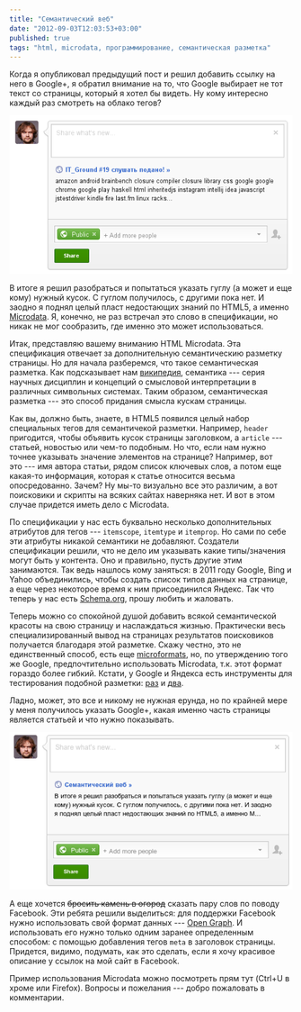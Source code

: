 ```yaml
---
title: "Семантический веб"
date: "2012-09-03T12:03:53+03:00"
published: true
tags: "html, microdata, программирование, семантическая разметка"
---
```


Когда я опубликовал предыдущий пост и решил добавить ссылку на него в Google+, я обратил внимание на то, что Google
выбирает не тот текст со страницы, который я хотел бы видеть. Ну кому интересно каждый раз смотреть на облако тегов?

![](/images/screenshots/semantic-web-1.png "Скриншот с неправильной выборкой")

В итоге я решил разобраться и попытаться указать гуглу (а может и еще кому) нужный кусок. С гуглом получилось,
с другими пока нет. И заодно я поднял целый пласт недостающих знаний по HTML5, а именно
[Microdata](http://www.w3.org/TR/2011/WD-microdata-20110525/). Я, конечно, не раз встречал это слово в спецификации,
но никак не мог сообразить, где именно это может использоваться.

Итак, представляю вашему вниманию HTML Microdata. Эта спецификация отвечает за дополнительную семантическию разметку
страницы. Но для начала разберемся, что такое семантическая разметка. Как подсказывает нам
[википедия](http://ru.wikipedia.org/wiki/%D0%A1%D0%B5%D0%BC%D0%B0%D0%BD%D1%82%D0%B8%D0%BA%D0%B0_(%D0%B7%D0%BD%D0%B0%D1%87%D0%B5%D0%BD%D0%B8%D1%8F)),
семантика --- серия научных дисциплин и концепций о смысловой интерпретации в различных символьных системах. Таким
образом, семантическая разметка&nbsp;--- это способ придания смысла кускам страницы.

Как вы, должно быть, знаете, в HTML5 появился целый набор специальных тегов для семантичекой разметки. Например,
`header` пригодится, чтобы объявить кусок страницы заголовком, а `article`&nbsp;--- статьей, новостью или чем-то
подобным. Но что, если нам нужно точнее указывать значение элементов на странице? Например, вот это&nbsp;--- имя автора
статьи, рядом список ключевых слов, а потом еще какая-то информация, которая к статье относится весьма опосредованно.
Зачем? Ну мы-то визуально все это различим, а вот поисковики и скрипты на всяких сайтах наверняка нет. И вот в этом
случае придется иметь дело с Microdata.

По спецификации у нас есть буквально несколько дополнительных атрибутов для тегов&nbsp;--- `itemscope`, `itemtype` и
`itemprop`. Но сами по себе эти атрибуты никакой семантики не добавляют. Создатели спецификации решили, что не дело им
указывать какие типы/значения могут быть у контента. Оно и правильно, пусть другие этим занимаются. Так ведь нашлось
кому заняться: в 2011 году Google, Bing и Yahoo объединились, чтобы создать список типов данных на странице, а еще
через некоторое время к ним присоединился Яндекс. Так что теперь у нас есть [Schema.org](http://schema.org/), прошу
любить и жаловать.

Теперь можно со спокойной душой добавить всякой семантической красоты на свою страницу и наслаждаться жизнью.
Практически весь специализированный вывод на страницах результатов поисковиков получается благодаря этой разметке.
Скажу честно, это не единственный способ, есть еще [microformats](http://microformats.org/), но, по утверждению того же
Google, предпочтительно использовать Microdata, т.к. этот формат гораздо более гибкий.
Кстати, у Google и Яндекса есть инструменты для тестирования подобной разметки:
[раз](http://www.google.com/webmasters/tools/richsnippets) и [два](http://webmaster.yandex.ru/microtest.xml).

Ладно, может, это все и никому не нужная ерунда, но по крайней мере у меня получилось указать Google+, какая именно
часть страницы является статьей и что нужно показывать.

![](/images/screenshots/semantic-web-2.png "Скриншот с правильной выборкой")

А еще хочется ~~бросить камень в огород~~ сказать пару слов по поводу Facebook. Эти ребята решили выделиться: для
поддержки Facebook нужно использовать свой формат данных&nbsp;---
[Open Graph](http://developers.facebook.com/docs/opengraph/). И использовать его нужно только одним заранее
определенным способом: с помощью добавления тегов `meta` в заголовок страницы. Придется, видимо, подумать, как это
сделать, если я хочу красивое описание у ссылок на мой сайт в Facebook.

Пример использования Microdata можно посмотреть прям тут (Ctrl+U в хроме или Firefox). Вопросы и пожелания&nbsp;---
добро пожаловать в комментарии.
